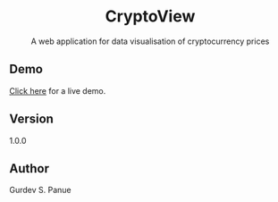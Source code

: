 <h1 align="center">CryptoView</h1>

<div align="center">
A web application for data visualisation of cryptocurrency prices
</div>

## Demo
[Click here](http://cst3130.s3-website-us-east-1.amazonaws.com/) for a live demo.

## Version

1.0.0

## Author

Gurdev S. Panue
